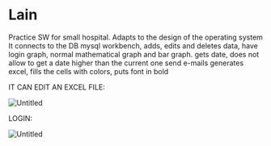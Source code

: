 # Lain
Practice SW for small hospital. Adapts to the design of the operating system It connects to the DB mysql workbench, adds, edits and deletes data, have login graph, normal mathematical graph and bar graph. gets date, does not allow to get a date higher than the current one send e-mails generates excel, fills the cells with colors, puts font in bold

IT CAN EDIT AN EXCEL FILE:

![Untitled](https://github.com/JonathanBaquero01/Lain/assets/78324860/aa56caeb-24d0-4db9-9ae7-9e5181e9d7a4)


LOGIN:

![Untitled](https://github.com/JonathanBaquero01/Lain/assets/78324860/32d88ac5-40a5-43ae-ab27-6aca1aedd2f6)
